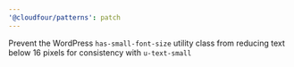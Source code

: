 ```yaml
---
'@cloudfour/patterns': patch
---
```


Prevent the WordPress `has-small-font-size` utility class from reducing text below 16 pixels for consistency with `u-text-small`
